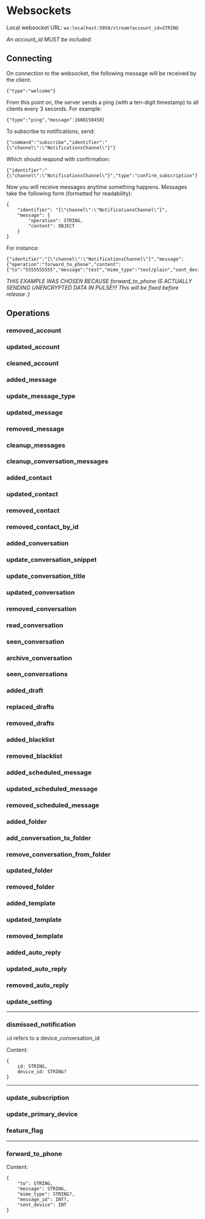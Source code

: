 # Websockets

Local websocket URL: `ws:localhost:5050/stream?account_id=STRING`

*An account_id MUST be included.*


## Connecting

On connection to the websocket, the following message will be received by the client:
```
{"type":"welcome"}
```

From this point on, the server sends a ping (with a ten-digit timestamp) to all clients every 3 seconds. For example:
```
{"type":"ping","message":1608150458}
```

To subscribe to notifications, send:
```
{"command":"subscribe","identifier":"{\"channel\":\"NotificationsChannel\"}"}
```

Which should respond with confirmation:
```
{"identifier":"{\"channel\":\"NotificationsChannel\"}","type":"confirm_subscription"}
```

Now you will receive messages anytime something happens. Messages take the following form (formatted for readability):
```
{
    "identifier": "{\"channel\":\"NotificationsChannel\"}",
    "message": {
        "operation": STRING,
        "content": OBJECT
    }
}
```

For instance:
```
{"identifier":"{\"channel\":\"NotificationsChannel\"}","message":{"operation":"forward_to_phone","content":{"to":"5555555555","message":"test","mime_type":"text/plain","sent_device":0}}}
```

*THIS EXAMPLE WAS CHOSEN BECAUSE forward_to_phone IS ACTUALLY SENDING UNENCRYPTED DATA IN PULSE!!! This will be fixed before release :)*


## Operations

### removed_account
### updated_account
### cleaned_account
### added_message
### update_message_type
### updated_message
### removed_message
### cleanup_messages
### cleanup_conversation_messages
### added_contact
### updated_contact
### removed_contact
### removed_contact_by_id
### added_conversation
### update_conversation_snippet
### update_conversation_title
### updated_conversation
### removed_conversation
### read_conversation
### seen_conversation
### archive_conversation
### seen_conversations
### added_draft
### replaced_drafts
### removed_drafts
### added_blacklist
### removed_blacklist
### added_scheduled_message
### updated_scheduled_message
### removed_scheduled_message
### added_folder
### add_conversation_to_folder
### remove_conversation_from_folder
### updated_folder
### removed_folder
### added_template
### updated_template
### removed_template
### added_auto_reply
### updated_auto_reply
### removed_auto_reply
### update_setting



---


### dismissed_notification

`id` refers to a device_conversation_id

Content:
```
{
    id: STRING,
    device_id: STRING?
}
```


---


### update_subscription
### update_primary_device
### feature_flag



---


### forward_to_phone

Content:
```
{
    "to": STRING,
    "message": STRING,
    "mime_type": STRING?,
    "message_id": INT?,
    "sent_device": INT
}
```
